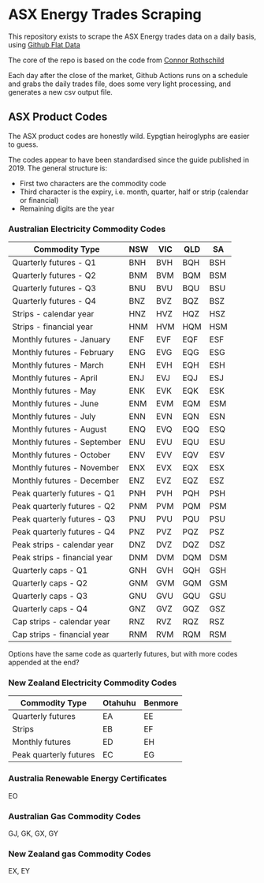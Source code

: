 # ASX Energy Trades Scraping

This repository exists to scrape the ASX Energy trades data on a daily basis, using [Github Flat Data](https://githubnext.com/projects/flat-data/)

The core of the repo is based on the code from [Connor Rothschild](https://www.connorrothschild.com/post/flat-data-r)

Each day after the close of the market, Github Actions runs on a schedule and grabs the daily trades file, does some very light processing, and generates a new csv output file.

## ASX Product Codes

The ASX product codes are honestly wild. Eypgtian heiroglyphs are easier to guess.

The codes appear to have been standardised since the guide published in 2019. The general structure is:

- First two characters are the commodity code
- Third character is the expiry, i.e. month, quarter, half or strip (calendar or financial)
- Remaining digits are the year


### Australian Electricity Commodity Codes

| Commodity Type              | NSW | VIC | QLD |  SA |
|-----------------------------|-----|-----|-----|-----|
| Quarterly futures - Q1      | BNH | BVH | BQH | BSH |
| Quarterly futures - Q2      | BNM | BVM | BQM | BSM |
| Quarterly futures - Q3      | BNU | BVU | BQU | BSU |
| Quarterly futures - Q4      | BNZ | BVZ | BQZ | BSZ |
| Strips - calendar year      | HNZ | HVZ | HQZ | HSZ |  
| Strips - financial year     | HNM | HVM | HQM | HSM |  
| Monthly futures - January   | ENF | EVF | EQF | ESF |
| Monthly futures - February  | ENG | EVG | EQG | ESG |
| Monthly futures - March     | ENH | EVH | EQH | ESH |
| Monthly futures - April     | ENJ | EVJ | EQJ | ESJ |
| Monthly futures - May       | ENK | EVK | EQK | ESK |
| Monthly futures - June      | ENM | EVM | EQM | ESM |
| Monthly futures - July      | ENN | EVN | EQN | ESN |
| Monthly futures - August    | ENQ | EVQ | EQQ | ESQ |
| Monthly futures - September | ENU | EVU | EQU | ESU |
| Monthly futures - October   | ENV | EVV | EQV | ESV |
| Monthly futures - November  | ENX | EVX | EQX | ESX |
| Monthly futures - December  | ENZ | EVZ | EQZ | ESZ |
| Peak quarterly futures - Q1 | PNH | PVH | PQH | PSH |
| Peak quarterly futures - Q2 | PNM | PVM | PQM | PSM |
| Peak quarterly futures - Q3 | PNU | PVU | PQU | PSU |
| Peak quarterly futures - Q4 | PNZ | PVZ | PQZ | PSZ |
| Peak strips - calendar year | DNZ | DVZ | DQZ | DSZ |
| Peak strips - financial year| DNM | DVM | DQM | DSM |
| Quarterly caps - Q1         | GNH | GVH | GQH | GSH |
| Quarterly caps - Q2         | GNM | GVM | GQM | GSM |
| Quarterly caps - Q3         | GNU | GVU | GQU | GSU |
| Quarterly caps - Q4         | GNZ | GVZ | GQZ | GSZ |
| Cap strips - calendar year  | RNZ | RVZ | RQZ | RSZ |
| Cap strips - financial year | RNM | RVM | RQM | RSM |


Options have the same code as quarterly futures, but with more codes appended at the end?


### New Zealand Electricity Commodity Codes

| Commodity Type              | Otahuhu | Benmore |
|-----------------------------|---------|---------|
| Quarterly futures           | EA      | EE      | 
| Strips                      | EB      | EF      |
| Monthly futures             | ED      | EH      |
| Peak quarterly futures      | EC      | EG      |



### Australia Renewable Energy Certificates

EO


### Australian Gas Commodity Codes

GJ, GK, GX, GY


### New Zealand gas Commodity Codes

EX, EY


